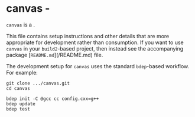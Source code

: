 # canvas - <SUMMARY>

`canvas` is a <SUMMARY-OF-FUNCTIONALITY>.

This file contains setup instructions and other details that are more
appropriate for development rather than consumption. If you want to use
`canvas` in your `build2`-based project, then instead see the accompanying
package [`README.md`](<PACKAGE>/README.md) file.

The development setup for `canvas` uses the standard `bdep`-based workflow.
For example:

```
git clone .../canvas.git
cd canvas

bdep init -C @gcc cc config.cxx=g++
bdep update
bdep test
```
